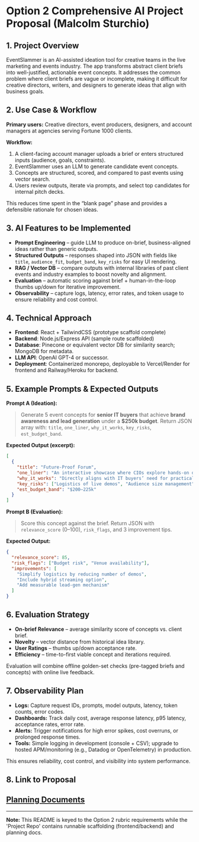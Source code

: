# Option 2 Comprehensive AI Project Proposal (Malcolm Sturchio)

## 1. Project Overview

EventSlammer is an AI-assisted ideation tool for creative teams in the live marketing and events industry. The app transforms abstract client briefs into well-justified, actionable event concepts. It addresses the common problem where client briefs are vague or incomplete, making it difficult for creative directors, writers, and designers to generate ideas that align with business goals.

## 2. Use Case & Workflow

**Primary users:** Creative directors, event producers, designers, and account managers at agencies serving Fortune 1000 clients.

**Workflow:**

1. A client-facing account manager uploads a brief or enters structured inputs (audience, goals, constraints).
2. EventSlammer uses an LLM to generate candidate event concepts.
3. Concepts are structured, scored, and compared to past events using vector search.
4. Users review outputs, iterate via prompts, and select top candidates for internal pitch decks.

This reduces time spent in the “blank page” phase and provides a defensible rationale for chosen ideas.

## 3. AI Features to be Implemented

- **Prompt Engineering** – guide LLM to produce on-brief, business-aligned ideas rather than generic outputs.
- **Structured Outputs** – responses shaped into JSON with fields like `title`, `audience_fit`, `budget_band`, `key_risks` for easy UI rendering.
- **RAG / Vector DB** – compare outputs with internal libraries of past client events and industry examples to boost novelty and alignment.
- **Evaluation** – automatic scoring against brief + human-in-the-loop thumbs up/down for iterative improvement.
- **Observability** – capture logs, latency, error rates, and token usage to ensure reliability and cost control.

## 4. Technical Approach

- **Frontend**: React + TailwindCSS (prototype scaffold complete)
- **Backend**: Node.js/Express API (sample route scaffolded)
- **Database**: Pinecone or equivalent vector DB for similarity search; MongoDB for metadata.
- **LLM API**: OpenAI GPT-4 or successor.
- **Deployment**: Containerized monorepo, deployable to Vercel/Render for frontend and Railway/Heroku for backend.

## 5. Example Prompts & Expected Outputs

**Prompt A (Ideation):**

> Generate 5 event concepts for **senior IT buyers** that achieve **brand awareness and lead generation** under a **$250k budget**. Return JSON array with: `title`, `one_liner`, `why_it_works`, `key_risks`, `est_budget_band`.

**Expected Output (excerpt):**

```json
[
  {
    "title": "Future-Proof Forum",
    "one_liner": "An interactive showcase where CIOs explore hands-on demos of next-gen solutions.",
    "why_it_works": "Directly aligns with IT buyers’ need for practical evaluation and creates strong brand association.",
    "key_risks": ["Logistics of live demos", "Audience size management"],
    "est_budget_band": "$200–225k"
  }
]
```

**Prompt B (Evaluation):**

> Score this concept against the brief. Return JSON with `relevance_score` (0–100), `risk_flags`, and 3 improvement tips.

**Expected Output:**

```json
{
  "relevance_score": 85,
  "risk_flags": ["Budget risk", "Venue availability"],
  "improvements": [
    "Simplify logistics by reducing number of demos",
    "Include hybrid streaming option",
    "Add measurable lead-gen mechanism"
  ]
}
```

## 6. Evaluation Strategy

- **On-brief Relevance** – average similarity score of concepts vs. client brief.
- **Novelty** – vector distance from historical idea library.
- **User Ratings** – thumbs up/down acceptance rate.
- **Efficiency** – time-to-first viable concept and iterations required.

Evaluation will combine offline golden-set checks (pre-tagged briefs and concepts) with online live feedback.

## 7. Observability Plan

- **Logs:** Capture request IDs, prompts, model outputs, latency, token counts, error codes.
- **Dashboards:** Track daily cost, average response latency, p95 latency, acceptance rates, error rate.
- **Alerts:** Trigger notifications for high error spikes, cost overruns, or prolonged response times.
- **Tools:** Simple logging in development (console + CSV); upgrade to hosted APM/monitoring (e.g., Datadog or OpenTelemetry) in production.

This ensures reliability, cost control, and visibility into system performance.

## 8. Link to Proposal

## [Planning Documents](https://github.com/sturchio/Section_AI_MMBA_Project__August_2025/tree/main/Project%20Repo/planning)


---

**Note:** This README is keyed to the Option 2 rubric requirements while the 'Project Repo' contains runnable scaffolding (frontend/backend) and planning docs.

